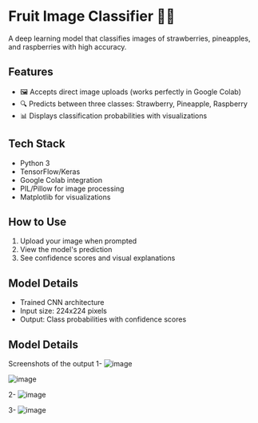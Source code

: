 # Fruit Image Classifier 🍓🍍

A deep learning model that classifies images of strawberries, pineapples, and raspberries with high accuracy.

## Features
- 🖼️ Accepts direct image uploads (works perfectly in Google Colab)
- 🔍 Predicts between three classes: Strawberry, Pineapple, Raspberry
- 📊 Displays classification probabilities with visualizations

## Tech Stack
- Python 3
- TensorFlow/Keras
- Google Colab integration
- PIL/Pillow for image processing
- Matplotlib for visualizations

## How to Use
1. Upload your image when prompted
2. View the model's prediction
3. See confidence scores and visual explanations

## Model Details
- Trained CNN architecture
- Input size: 224x224 pixels
- Output: Class probabilities with confidence scores


## Model Details
Screenshots of the output
1-
![image](https://github.com/user-attachments/assets/dd446695-e12f-4528-891b-e19d09974ec1)

![image](https://github.com/user-attachments/assets/3951926d-2126-474d-98de-bd35d544bfd9)


2-
![image](https://github.com/user-attachments/assets/fcfc2193-091e-43af-88c7-77484c8ec2fa)


3-
![image](https://github.com/user-attachments/assets/ca05f928-04a0-44b7-b4a2-539b73d2c63a)
